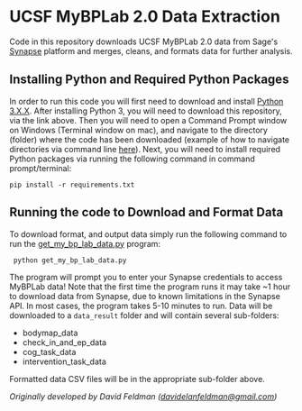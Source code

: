 # UCSF MyBPLab 2.0 Data Extraction
Code in this repository downloads UCSF MyBPLab 2.0 data from Sage's [Synapse](https://synapse.org) platform and merges, cleans, and formats data for further analysis. 

## Installing Python and Required Python Packages
In order to run this code you will first need to download and install [Python 3.X.X](https://www.python.org/downloads/). After installing Python 3, you will need to download this repository, via the link above. Then you will need to open a Command Prompt window on Windows (Terminal window on mac), and navigate to the directory (folder) where the code has been downloaded (example of how to navigate directories via command line [here](https://www.youtube.com/watch?v=MBBWVgE0ewk)). Next, you will need to install required Python packages via running the following command in command prompt/terminal:

    pip install -r requirements.txt

## Running the code to Download and Format Data
To download format, and output data simply run the following command to run the [get_my_bp_lab_data.py](get_my_bp_lab_data.py) program:
  
  ```
   python get_my_bp_lab_data.py
  ```

The program will prompt you to enter your Synapse credentials to access MyBPLab data! Note that the first time the program runs it may take ~1 hour to download data from Synapse, due to known limitations in the Synapse API. In most cases, the program takes 5-10 minutes to run. Data will be downloaded to a ```data_result``` folder and will contain several sub-folders:
* bodymap_data
* check_in_and_ep_data
* cog_task_data
* intervention_task_data

Formatted data CSV files will be in the appropriate sub-folder above.

*Originally developed by David Feldman (davidelanfeldman@gmail.com)*

